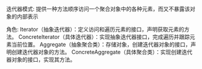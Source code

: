 迭代器模式:
    提供一种方法顺序访问一个聚合对象中的各种元素，而又不暴露该对象的内部表示
    
角色:
    Iterator（抽象迭代器）：定义访问和遍历元素的接口，声明获取元素的方法。
    ConcreteIterator（具体迭代器）：实现抽象迭代器接口，完成遍历并跟踪元素当前位置。
    Aggregate（抽象聚合类）：存储对象，创建迭代器对象的接口，声明创建迭代器对象的方法。
    ConcreteAggregate（具体聚合类）：实现创建迭代器对象的接口，实现其方法。
    